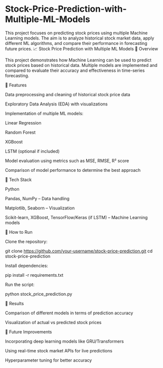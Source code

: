 # Stock-Price-Prediction-with-Multiple-ML-Models
This project focuses on predicting stock prices using multiple Machine Learning models. The aim is to analyze historical stock market data, apply different ML algorithms, and compare their performance in forecasting future prices.
📈 Stock Price Prediction with Multiple ML Models
🔹 Overview

This project demonstrates how Machine Learning can be used to predict stock prices based on historical data. Multiple models are implemented and compared to evaluate their accuracy and effectiveness in time-series forecasting.

🔹 Features

Data preprocessing and cleaning of historical stock price data

Exploratory Data Analysis (EDA) with visualizations

Implementation of multiple ML models:

Linear Regression

Random Forest

XGBoost

LSTM (optional if included)

Model evaluation using metrics such as MSE, RMSE, R² score

Comparison of model performance to determine the best approach

🔹 Tech Stack

Python

Pandas, NumPy – Data handling

Matplotlib, Seaborn – Visualization

Scikit-learn, XGBoost, TensorFlow/Keras (if LSTM) – Machine Learning models

🔹 How to Run

Clone the repository:

git clone https://github.com/your-username/stock-price-prediction.git
cd stock-price-prediction


Install dependencies:

pip install -r requirements.txt


Run the script:

python stock_price_prediction.py

🔹 Results

Comparison of different models in terms of prediction accuracy

Visualization of actual vs predicted stock prices

🔹 Future Improvements

Incorporating deep learning models like GRU/Transformers

Using real-time stock market APIs for live predictions

Hyperparameter tuning for better accuracy
